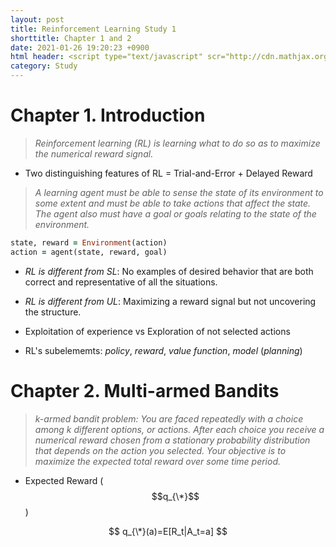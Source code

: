 ```yaml
---
layout: post
title: Reinforcement Learning Study 1
shorttitle: Chapter 1 and 2
date: 2021-01-26 19:20:23 +0900
html header: <script type="text/javascript" scr="http://cdn.mathjax.org/mathjax/latest/MathJax.js?config=Tex-AMS-MML_HTMLorMML"></script>
category: Study 
---
```

# Chapter 1. Introduction
> _Reinforcement learning (RL) is learning what to do so as to maximize the numerical reward signal._

+ Two distinguishing features of RL = Trial-and-Error + Delayed Reward

> _A learning agent must be able to sense the state of its environment to some extent and must be able to take actions that affect the state. The agent also must have a goal or goals relating to the state of the environment._

```ruby
state, reward = Environment(action)
action = agent(state, reward, goal)
```

+ _RL is different from SL_: No examples of desired behavior that are both correct and representative of all the situations.

+ _RL is different from UL_: Maximizing a reward signal but not uncovering the structure.

+ Exploitation of experience vs Exploration of not selected actions

+ RL's subelememts: _policy_, _reward_, _value function_, _model_ (_planning_)


# Chapter 2. Multi-armed Bandits
> _k-armed bandit problem: You are faced repeatedly with a choice among k different options, or actions. After each choice you receive a numerical reward chosen from a stationary probability distribution that depends on the action you selected. Your objective is to maximize the expected total reward over some time period._

+ Expected Reward ($$q_{\*}$$)

$$ q_{\*}(a)=E[R_t|A_t=a] $$
